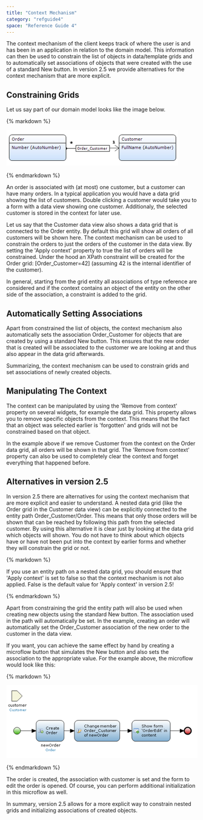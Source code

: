 ```yaml
---
title: "Context Mechanism"
category: "refguide4"
space: "Reference Guide 4"
---
```

The context mechanism of the client keeps track of where the user is and has been in an application in relation to the domain model. This information can then be used to constrain the list of objects in data/template grids and to automatically set associations of objects that were created with the use of a standard New button. In version 2.5 we provide alternatives for the context mechanism that are more explicit.

## Constraining Grids

Let us say part of our domain model looks like the image below.

<div class="alert alert-info">{% markdown %}

![](attachments/819203/917935.png)

{% endmarkdown %}</div>

An order is associated with (at most) one customer, but a customer can have many orders. In a typical application you would have a data grid showing the list of customers. Double clicking a customer would take you to a form with a data view showing one customer. Additionaly, the selected customer is stored in the context for later use.

Let us say that the Customer data view also shows a data grid that is connected to the Order entity. By default this grid will show all orders of all customers will be shown here. The context mechanism can be used to constrain the orders to just the orders of the customer in the data view. By setting the 'Apply context' property to true the list of orders will be constrained. Under the hood an XPath constraint will be created for the Order grid: [Order_Customer=42] (assuming 42 is the internal identifier of the customer).

In general, starting from the grid entity all associations of type reference are considered and if the context contains an object of the entity on the other side of the association, a constraint is added to the grid.

## Automatically Setting Associations

Apart from constrained the list of objects, the context mechanism also automatically sets the association Order_Customer for objects that are created by using a standard New button. This ensures that the new order that is created will be associated to the customer we are looking at and thus also appear in the data grid afterwards.

Summarizing, the context mechanism can be used to constrain grids and set associations of newly created objects.

## Manipulating The Context

The context can be manipulated by using the 'Remove from context' property on several widgets, for example the data grid. This property allows you to remove specific objects from the context. This means that the fact that an object was selected earlier is 'forgotten' and grids will not be constrained based on that object.

In the example above if we remove Customer from the context on the Order data grid, all orders will be shown in that grid. The 'Remove from context' property can also be used to completely clear the context and forget everything that happened before.

## Alternatives in version 2.5

In version 2.5 there are alternatives for using the context mechanism that are more explicit and easier to understand. A nested data grid (like the Order grid in the Customer data view) can be explicitly connected to the entity path Order_Customer/Order. This means that only those orders will be shown that can be reached by following this path from the selected customer. By using this alternative it is clear just by looking at the data grid which objects will shown. You do not have to think about which objects have or have not been put into the context by earlier forms and whether they will constrain the grid or not.

<div class="alert alert-warning">{% markdown %}

If you use an entity path on a nested data grid, you should ensure that 'Apply context' is set to false so that the context mechanism is not also applied. False is the default value for 'Apply context' in version 2.5!

{% endmarkdown %}</div>

Apart from constraining the grid the entity path will also be used when creating new objects using the standard New button. The association used in the path will automatically be set. In the example, creating an order will automatically set the Order_Customer association of the new order to the customer in the data view.

If you want, you can achieve the same effect by hand by creating a microflow button that simulates the New button and also sets the association to the appropriate value. For the example above, the microflow would look like this:

<div class="alert alert-info">{% markdown %}

![](attachments/819203/918053.png)

{% endmarkdown %}</div>

The order is created, the association with customer is set and the form to edit the order is opened. Of course, you can perform additional initialization in this microflow as well.

In summary, version 2.5 allows for a more explicit way to constrain nested grids and initializing associations of created objects.
